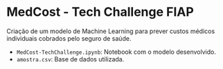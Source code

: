 # MedCost - Tech Challenge FIAP

Criação de um modelo de Machine Learning para prever custos médicos individuais cobrados pelo seguro de saúde.

- `MedCost-TechChallenge.ipynb`: Notebook com o modelo desenvolvido.
- `amostra.csv`: Base de dados utilizada.
